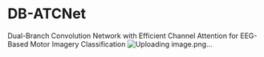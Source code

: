 # DB-ATCNet
Dual-Branch Convolution Network with Efficient Channel Attention for EEG-Based Motor Imagery Classification
![Uploading image.png…]()
